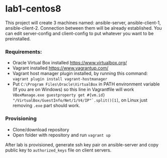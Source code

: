 # lab1-centos8
This project will create 3 machines named: ansible-server, ansible-client-1,  ansible-client-2. Connection between them will be already established. You can edit server-config and client-config to put whatever you want to be preinstalled.

### Requirements:
- Oracle Virtual Box installed https://www.virtualbox.org/
- Vagrant installed https://www.vagrantup.com/
- Vagrant host manager plugin installed, by running this command:  
`vagrant plugin install vagrant-hostmanager`
- Put `C:\Program Files\Oracle\VirtualBox` in PATH environment variable (If you are on Windows) so this line in Vagrantfile will work ``VBoxManage.exe guestproperty get #{vm.id} "/VirtualBox/GuestInfo/Net/1/V4/IP"`.split()[1]``, on Linux just removing `.exe` part should work.

### Provisioning
- Clone/download repository 
- Open folder with repository and run `vagrant up`

After lab is provisioned, generate ssh key pair on ansible-server and copy public key to `authorized_keys` file on client servers.


